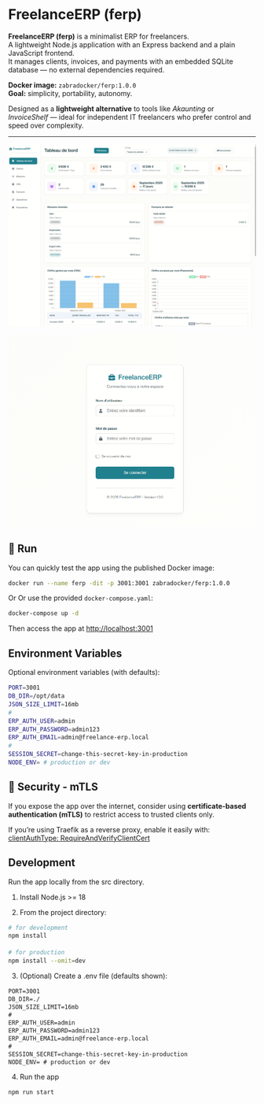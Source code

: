 # FreelanceERP (ferp)

**FreelanceERP (ferp)** is a minimalist ERP for freelancers.  
A lightweight Node.js application with an Express backend and a plain JavaScript frontend.  
It manages clients, invoices, and payments with an embedded SQLite database — no external dependencies required.

**Docker image:** `zabradocker/ferp:1.0.0`  
**Goal:** simplicity, portability, autonomy.

Designed as a **lightweight alternative** to tools like *Akaunting* or *InvoiceShelf* — ideal for independent IT freelancers who prefer control and speed over complexity.

---

![FreelanceERP Dashboard](Screenshots/2-dashboard-2.png)

![FreelanceERP Login](Screenshots/1-login.png)


## 🐳 Run

You can quickly test the app using the published Docker image:

```bash
docker run --name ferp -dit -p 3001:3001 zabradocker/ferp:1.0.0
```

Or Or use the provided `docker-compose.yaml`: 

```bash
docker-compose up -d
``````

Then access the app at [http://localhost:3001](http://localhost:3001)


## Environment Variables

Optional environment variables (with defaults):

```bash
PORT=3001
DB_DIR=/opt/data
JSON_SIZE_LIMIT=16mb
#
ERP_AUTH_USER=admin
ERP_AUTH_PASSWORD=admin123
ERP_AUTH_EMAIL=admin@freelance-erp.local
#
SESSION_SECRET=change-this-secret-key-in-production
NODE_ENV= # production or dev
```

## 🔐 Security - mTLS

If you expose the app over the internet, consider using **certificate-based authentication (mTLS)** to restrict access to trusted clients only.

If you’re using Traefik as a reverse proxy, enable it easily with: [clientAuthType: RequireAndVerifyClientCert](https://doc.enoks.fr/freelanceERP/#mtls-certificate-based-authentication)


## Development

Run the app locally from the src directory.

1. Install Node.js >= 18

2. From the project directory:
```bash
# for development
npm install

# for production
npm install --omit=dev
```

3. (Optional) Create a .env file (defaults shown):
```
PORT=3001
DB_DIR=./
JSON_SIZE_LIMIT=16mb
#
ERP_AUTH_USER=admin
ERP_AUTH_PASSWORD=admin123
ERP_AUTH_EMAIL=admin@freelance-erp.local
#
SESSION_SECRET=change-this-secret-key-in-production
NODE_ENV= # production or dev
```

4. Run the app

```bash
npm run start
```